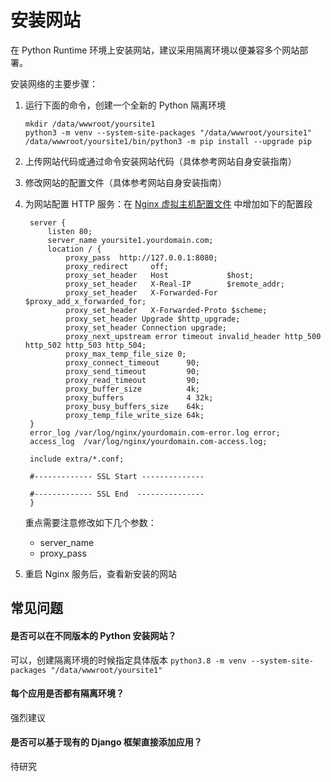 # 安装网站

在 Python Runtime 环境上安装网站，建议采用隔离环境以便兼容多个网站部署。  

安装网络的主要步骤：  

1. 运行下面的命令，创建一个全新的 Python 隔离环境
   ```
   mkdir /data/wwwroot/yoursite1
   python3 -m venv --system-site-packages "/data/wwwroot/yoursite1"
   /data/wwwroot/yoursite1/bin/python3 -m pip install --upgrade pip
   ```

2. 上传网站代码或通过命令安装网站代码（具体参考网站自身安装指南）

3. 修改网站的配置文件（具体参考网站自身安装指南）

4. 为网站配置 HTTP 服务：在 [Nginx 虚拟主机配置文件](/zh/stack-components.md#nginx) 中增加如下的配置段
   ```
    server {
        listen 80;
        server_name yoursite1.yourdomain.com;
        location / {
            proxy_pass  http://127.0.0.1:8080;
            proxy_redirect     off;
            proxy_set_header   Host             $host;
            proxy_set_header   X-Real-IP        $remote_addr;
            proxy_set_header   X-Forwarded-For  $proxy_add_x_forwarded_for;
            proxy_set_header   X-Forwarded-Proto $scheme;
            proxy_set_header Upgrade $http_upgrade;
            proxy_set_header Connection upgrade;
            proxy_next_upstream error timeout invalid_header http_500 http_502 http_503 http_504;
            proxy_max_temp_file_size 0;
            proxy_connect_timeout      90;
            proxy_send_timeout         90;
            proxy_read_timeout         90;
            proxy_buffer_size          4k;
            proxy_buffers              4 32k;
            proxy_busy_buffers_size    64k;
            proxy_temp_file_write_size 64k;
    }
    error_log /var/log/nginx/yourdomain.com-error.log error;
    access_log  /var/log/nginx/yourdomain.com-access.log;

    include extra/*.conf;
    
    #------------- SSL Start --------------

    #------------- SSL End  ---------------
    }
   ```  

   重点需要注意修改如下几个参数：

   * server_name
   * proxy_pass

5. 重启 Nginx 服务后，查看新安装的网站

## 常见问题

#### 是否可以在不同版本的 Python 安装网站？

可以，创建隔离环境的时候指定具体版本 `python3.8 -m venv --system-site-packages "/data/wwwroot/yoursite1"`

#### 每个应用是否都有隔离环境？

强烈建议

#### 是否可以基于现有的 Django 框架直接添加应用？

待研究